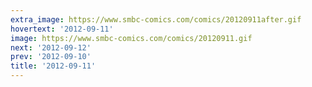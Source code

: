 ```yaml
---
extra_image: https://www.smbc-comics.com/comics/20120911after.gif
hovertext: '2012-09-11'
image: https://www.smbc-comics.com/comics/20120911.gif
next: '2012-09-12'
prev: '2012-09-10'
title: '2012-09-11'
---
```

